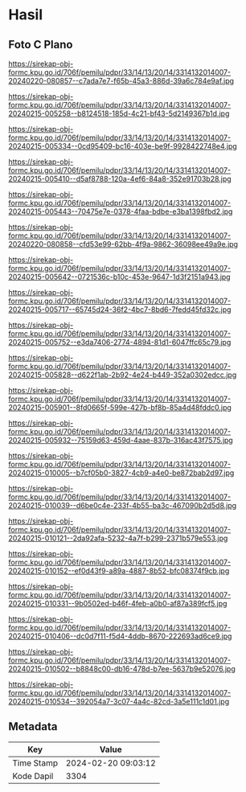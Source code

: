 # Hasil

## Foto C Plano

https://sirekap-obj-formc.kpu.go.id/706f/pemilu/pdpr/33/14/13/20/14/3314132014007-20240220-080857--c7ada7e7-f65b-45a3-886d-39a6c784e9af.jpg

https://sirekap-obj-formc.kpu.go.id/706f/pemilu/pdpr/33/14/13/20/14/3314132014007-20240215-005258--b8124518-185d-4c21-bf43-5d2149367b1d.jpg

https://sirekap-obj-formc.kpu.go.id/706f/pemilu/pdpr/33/14/13/20/14/3314132014007-20240215-005334--0cd95409-bc16-403e-be9f-9928422748e4.jpg

https://sirekap-obj-formc.kpu.go.id/706f/pemilu/pdpr/33/14/13/20/14/3314132014007-20240215-005410--d5af8788-120a-4ef6-84a8-352e91703b28.jpg

https://sirekap-obj-formc.kpu.go.id/706f/pemilu/pdpr/33/14/13/20/14/3314132014007-20240215-005443--70475e7e-0378-4faa-bdbe-e3ba1398fbd2.jpg

https://sirekap-obj-formc.kpu.go.id/706f/pemilu/pdpr/33/14/13/20/14/3314132014007-20240220-080858--cfd53e99-62bb-4f9a-9862-36098ee49a9e.jpg

https://sirekap-obj-formc.kpu.go.id/706f/pemilu/pdpr/33/14/13/20/14/3314132014007-20240215-005642--0721536c-b10c-453e-9647-1d3f2151a943.jpg

https://sirekap-obj-formc.kpu.go.id/706f/pemilu/pdpr/33/14/13/20/14/3314132014007-20240215-005717--65745d24-36f2-4bc7-8bd6-7fedd45fd32c.jpg

https://sirekap-obj-formc.kpu.go.id/706f/pemilu/pdpr/33/14/13/20/14/3314132014007-20240215-005752--e3da7406-2774-4894-81d1-6047ffc65c79.jpg

https://sirekap-obj-formc.kpu.go.id/706f/pemilu/pdpr/33/14/13/20/14/3314132014007-20240215-005828--d622f1ab-2b92-4e24-b449-352a0302edcc.jpg

https://sirekap-obj-formc.kpu.go.id/706f/pemilu/pdpr/33/14/13/20/14/3314132014007-20240215-005901--8fd0665f-599e-427b-bf8b-85a4d48fddc0.jpg

https://sirekap-obj-formc.kpu.go.id/706f/pemilu/pdpr/33/14/13/20/14/3314132014007-20240215-005932--75159d63-459d-4aae-837b-316ac43f7575.jpg

https://sirekap-obj-formc.kpu.go.id/706f/pemilu/pdpr/33/14/13/20/14/3314132014007-20240215-010005--b7cf05b0-3827-4cb9-a4e0-be872bab2d97.jpg

https://sirekap-obj-formc.kpu.go.id/706f/pemilu/pdpr/33/14/13/20/14/3314132014007-20240215-010039--d6be0c4e-233f-4b55-ba3c-467090b2d5d8.jpg

https://sirekap-obj-formc.kpu.go.id/706f/pemilu/pdpr/33/14/13/20/14/3314132014007-20240215-010121--2da92afa-5232-4a7f-b299-2371b579e553.jpg

https://sirekap-obj-formc.kpu.go.id/706f/pemilu/pdpr/33/14/13/20/14/3314132014007-20240215-010152--ef0d43f9-a89a-4887-8b52-bfc08374f9cb.jpg

https://sirekap-obj-formc.kpu.go.id/706f/pemilu/pdpr/33/14/13/20/14/3314132014007-20240215-010331--9b0502ed-b46f-4feb-a0b0-af87a389fcf5.jpg

https://sirekap-obj-formc.kpu.go.id/706f/pemilu/pdpr/33/14/13/20/14/3314132014007-20240215-010406--dc0d7f11-f5d4-4ddb-8670-222693ad6ce9.jpg

https://sirekap-obj-formc.kpu.go.id/706f/pemilu/pdpr/33/14/13/20/14/3314132014007-20240215-010502--b8848c00-db16-478d-b7ee-5637b9e52076.jpg

https://sirekap-obj-formc.kpu.go.id/706f/pemilu/pdpr/33/14/13/20/14/3314132014007-20240215-010534--392054a7-3c07-4a4c-82cd-3a5e111c1d01.jpg


## Metadata

| Key        | Value               |
| ---------- | ------------------- |
| Time Stamp | 2024-02-20 09:03:12 |
| Kode Dapil | 3304                |



